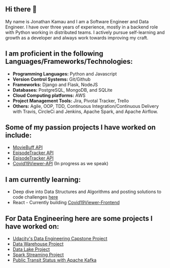 ## Hi there 👋

My name is Jonathan Kamau and I am a Software Engineer and Data Engineer. I have over three years of experience, mostly in a backend role with Python working in distributed teams. I actively pursue self-learning and growth as a developer and always work towards improving my craft.

## I am proficient in the following Languages/Frameworks/Technologies:

- <strong>Programming Languages:</strong> Python and Javascript
- <strong>Version Control Systems:</strong> Git/Github
- <strong>Frameworks:</strong> Django and Flask, NodeJS 
- <strong>Databases:</strong> PostgreSQL, MongoDB, and SQLite
- <strong>Cloud Computing platforms:</strong> AWS 
- <strong>Project Management Tools:</strong> Jira, Pivotal Tracker, Trello
- <strong>Others:</strong> Agile, OOP, TDD, Continuous Integration/Continuous Delivery with Travis, CircleCi and Jenkins, Apache Spark, and Apache Airflow.


## Some of my passion projects I have worked on include:
- [MovieBuff API](https://github.com/jonathankamau/MovieBuff-API)
- [EpisodeTracker API](https://github.com/jonathankamau/EpisodeTracker-API)
- [EpisodeTracker API](https://github.com/jonathankamau/EpisodeTracker-API)
- [Covid19Viewer-API](https://github.com/jonathankamau/Covid19Viewer-API) (In progress as we speak)

## I am currently learning:
- Deep dive into Data Structures and Algorithms and posting solutions to code challenges [here](https://github.com/jonathankamau/technical_tests)
- React - Currently building [Covid19Viewer-Frontend](https://github.com/jonathankamau/Covid19Viewer-Frontend)

## For Data Engineering here are some projects I have worked on:
- [Udacity's Data Engineering Capstone Project](https://github.com/jonathankamau/udend-capstone-project)
- [Data Warehouse Project](https://github.com/jonathankamau/udend-data-warehouse-project)
- [Data Lake Project](https://github.com/jonathankamau/udacity-data-lake-project)
- [Spark Streaming Project](https://github.com/jonathankamau/udacity-spark-streaming-project)
- [Public Transit Status with Apache Kafka](https://github.com/jonathankamau/public-transportation-project)


<!--
**jonathankamau/jonathankamau** is a ✨ _special_ ✨ repository because its `README.md` (this file) appears on your GitHub profile.

Here are some ideas to get you started:

- 🔭 I’m currently working on ...
- 🌱 I’m currently learning ...
- 👯 I’m looking to collaborate on ...
- 🤔 I’m looking for help with ...
- 💬 Ask me about ...
- 📫 How to reach me: ...
- 😄 Pronouns: ...
- ⚡ Fun fact: ...
-->
